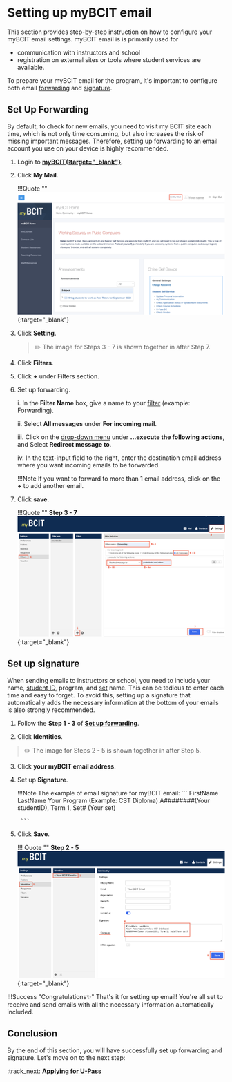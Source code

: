 # **Setting up myBCIT email**

This section provides step-by-step instruction on how to configure your myBCIT email settings. myBCIT email is is primarily used for 

- communication with instructors and school 
- registration on external sites or tools where student services are available.

To prepare your myBCIT email for the program, it's important to configure both email [forwarding](glossary.md\#forwarding) and [signature](glossary.md\#signature). 

## Set Up Forwarding
By default, to check for new emails, you need to visit my BCIT site each time, which is not only time consuming, but also increases the risk of missing important messages. Therefore, setting up forwarding to an email account you use on your device is highly recommended. 

1. Login to **<u>[myBCIT](https://my.bcit.ca){:target="_blank"}</u>**.

2. Click **My Mail**.

    !!!Quote ""
        [![Click My Mail](..\Assets\setting-up-email-image\click-my-mail.png)](..\Assets\setting-up-email-image\click-my-mail.png){:target="_blank"}

    

3. Click **Setting**.

     > ✏️ The image for Steps 3 - 7 is shown together in after Step 7.

4. Click **Filters**.

5. Click **+** under Filters section.

6. Set up forwarding.

    i. In the **Filter Name** box, give a name to your [filter](glossary.md\#filter) (example: Forwarding).

    ii. Select **All messages** under **For incoming mail**.

    iii. Click on the [drop-down menu](glossary.md\#drop-down-menu) under **...execute the following actions**, and Select **Redirect message to**.

    iv. In the text-input field to the right, enter the destination email address where you want incoming emails to be forwarded.
    
    !!!Note
        If you want to forward to more than 1 email address, click on the **+** to add another email.

7. Click **save**.

    !!!Quote ""
        **Step 3 - 7**
        [![Click My Mail](..\Assets\setting-up-email-image\click-setting.png)](..\Assets\setting-up-email-image\click-setting.png){:target="_blank"}

## Set up signature
When sending emails to instructors or school, you need to include your name, [student ID](glossary.md\#student-id), program, and [set](glossary.md\#set) name. This can be tedious to enter each time and easy to forget. To avoid this, setting up a signature that automatically adds the necessary information at the bottom of your emails is also strongly recommended.

1. Follow the **Step 1 - 3** of **[Set up forwarding](#set-up-forwarding)**.

2. Click **Identities**.
> ✏️ The image for Steps 2 - 5 is shown together in after Step 5.

3. Click **your myBCIT email address**.

4. Set up **Signature**.

    !!!Note
        The example of email signature for myBCIT email:
        ```
        FirstName LastName
        Your Program (Example: CST Diploma)
        A########(Your studentID), Term 1, Set# (Your set)

        ```

5. Click **Save**.

    !!! Quote ""
        **Step 2 - 5**
        [![Set Up Signature](..\Assets\setting-up-email-image\set-up-signature.png)](..\Assets\setting-up-email-image\set-up-signature.png){:target="_blank"}

!!!Success "Congratulations✨"
    That's it for setting up email! You're all set to receive and send emails with all the necessary information automatically included.

## Conclusion
By the end of this section, you will have successfully set up forwarding and signature. Let's move on to the next step: 

:track_next: **[Applying for U-Pass](applying-for-upass.md)**
